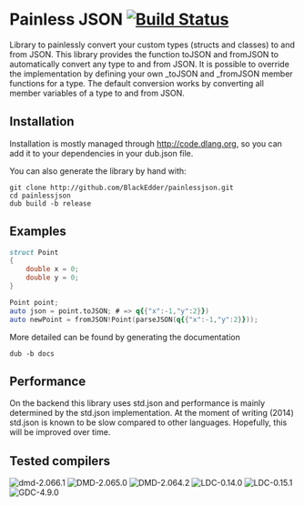 # Painless JSON [![Build Status](https://travis-ci.org/BlackEdder/painlessjson.svg?branch=master)](https://travis-ci.org/BlackEdder/painlessjson)

Library to painlessly convert your custom types (structs and classes) to and from JSON. This library provides the function toJSON and fromJSON to automatically convert any type to and from JSON. It is possible to override the implementation by defining your own \_toJSON and \_fromJSON member functions for a type. The default conversion works by converting all member variables of a type to and from JSON.

## Installation

Installation is mostly managed through http://code.dlang.org, so you can add it to your dependencies in your dub.json file.

You can also generate the library by hand with:

```
git clone http://github.com/BlackEdder/painlessjson.git
cd painlessjson 
dub build -b release
```



## Examples

```D
struct Point
{
    double x = 0;
    double y = 0;
}

Point point;
auto json = point.toJSON; # => q{{"x":-1,"y":2}})
auto newPoint = fromJSON!Point(parseJSON(q{{"x":-1,"y":2}}));
```

More detailed can be found by generating the documentation

```
dub -b docs
```

## Performance

On the backend this library uses std.json and performance is mainly determined by the std.json implementation. At the moment of writing (2014) std.json is known to be slow compared to other languages. Hopefully, this will be improved over time.

## Tested compilers
![dmd-2.066.1](https://img.shields.io/badge/DMD-2.066.1-brightgreen.svg) ![DMD-2.065.0](https://img.shields.io/badge/DMD-2.065.0-brightgreen.svg) ![DMD-2.064.2](https://img.shields.io/badge/DMD-2.064.2-red.svg) ![LDC-0.14.0](https://img.shields.io/badge/LDC-0.14.0-brightgreen.svg) ![LDC-0.15.1](https://img.shields.io/badge/LDC-0.15.1-brightgreen.svg) ![GDC-4.9.0](https://img.shields.io/badge/GDC-4.9.0-brightgreen.svg)
